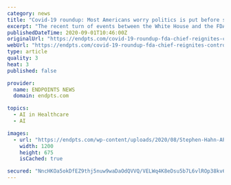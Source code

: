 ```yaml
---
category: news
title: "Covid-19 roundup: Most Americans worry politics is put before science amid vaccine rush; Daiichi Sankyo furthers mRNA shot R&D - Endpoints News"
excerpt: "The recent turn of events between the White House and the FDA is casting serious doubts on the Covid-19 vaccine approval process among Americans, a new poll suggests. As many as 78% of respondents “worry the vaccine approval process is being driven moreby politics than science,"
publishedDateTime: 2020-09-01T10:46:00Z
originalUrl: "https://endpts.com/covid-19-roundup-fda-chief-reignites-controversy-over-agencys-integrity-with-a-fresh-signal-on-phiii-vaccine-flexibility/"
webUrl: "https://endpts.com/covid-19-roundup-fda-chief-reignites-controversy-over-agencys-integrity-with-a-fresh-signal-on-phiii-vaccine-flexibility/"
type: article
quality: 3
heat: 3
published: false

provider:
  name: ENDPOINTS NEWS
  domain: endpts.com

topics:
  - AI in Healthcare
  - AI

images:
  - url: "https://endpts.com/wp-content/uploads/2020/08/Stephen-Hahn-AP-1.jpg"
    width: 1200
    height: 675
    isCached: true

secured: "NncHKOa5okDfEZ9thj5nuw9waDaOdQVVQ/VELWq4K8eDsu5b7L6vlROp38kv6uMtuIckdZSPXJ129XjkfvwHlzN+jiP5dWMXure8EEx4UivVVp0Dc7gGw477wdlJ3i8s3IyebCeNSTUob/9fWXR2a1lpGgOW6iVzf+C9h+/kIWeUOVxrUHKtwly5bkbrCnnVDlvib4RWDiLmc7lDUqrXqWu1cCXeVVSx4MOMrU0JKNa2iOZDmIve0PDnD66UocwaqIMrNBlGbMSvdRXAyr3gFMgUyDQawbDIrb7dZ7+iyt23QdR+jCm6bGYJ4i0kg3z5u1Vm0UH7A71JG4QivoOYfEIxv91fVh2lFPxhaRbBCvs=;o6eXtAaMNULvFYG5zcgfeQ=="
---
```


